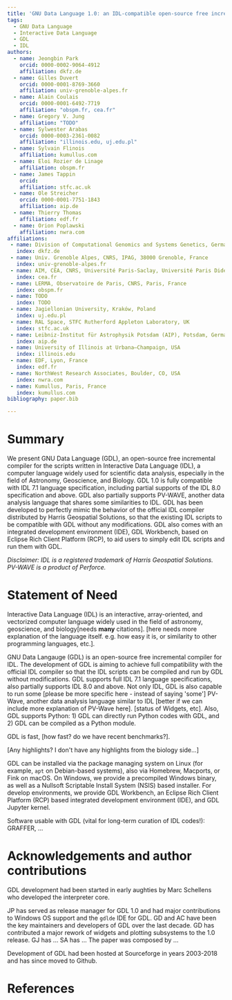 ```yaml
---
title: 'GNU Data Language 1.0: an IDL-compatible open-source free incremental compiler'
tags:
  - GNU Data Language
  - Interactive Data Language
  - GDL
  - IDL
authors:
  - name: Jeongbin Park
    orcid: 0000-0002-9064-4912
    affiliation: dkfz.de
  - name: Gilles Duvert
    orcid: 0000-0001-8769-3660 
    affiliation: univ-grenoble-alpes.fr
  - name: Alain Coulais
    orcid: 0000-0001-6492-7719
    affiliation: "obspm.fr, cea.fr"
  - name: Gregory V. Jung
    affiliation: "TODO"
  - name: Sylwester Arabas
    orcid: 0000-0003-2361-0082
    affiliation: "illinois.edu, uj.edu.pl"
  - name: Sylvain Flinois
    affiliation: kumullus.com
  - name: Eloi Rozier de Linage
    affiliation: obspm.fr
  - name: James Tappin
    orcid: 
    affiliation: stfc.ac.uk
  - name: Ole Streicher
    orcid: 0000-0001-7751-1843
    affiliation: aip.de
  - name: Thierry Thomas
    affiliation: edf.fr
  - name: Orion Poplawski
    affiliation: nwra.com
affiliations:
 - name: Division of Computational Genomics and Systems Genetics, German Cancer Research Center(DKFZ), Heidelberg, Germany
   index: dkfz.de
 - name: Univ. Grenoble Alpes, CNRS, IPAG, 38000 Grenoble, France 
   index: univ-grenoble-alpes.fr
 - name: AIM, CEA, CNRS, Université Paris-Saclay, Université Paris Diderot, Sorbonne Paris Cité, Gif-sur-Yvette, France
   index: cea.fr
 - name: LERMA, Observatoire de Paris, CNRS, Paris, France 
   index: obspm.fr
 - name: TODO
   index: TODO
 - name: Jagiellonian University, Kraków, Poland
   index: uj.edu.pl
 - name: RAL Space, STFC Rutherford Appleton Laboratory, UK 
   index: stfc.ac.uk
 - name: Leibniz-Institut für Astrophysik Potsdam (AIP), Potsdam, Germany 
   index: aip.de
 - name: University of Illinois at Urbana–Champaign, USA
   index: illinois.edu
 - name: EDF, Lyon, France
   index: edf.fr
 - name: NorthWest Research Associates, Boulder, CO, USA
   index: nwra.com
 - name: Kumullus, Paris, France
   index: kumullus.com
bibliography: paper.bib

---
```


# Summary

We present GNU Data Language (GDL), an open-source free incremental compiler for the scripts written in Interactive Data
Language (IDL), a computer language widely used for scientific data analysis, especially in the field of Astronomy,
Geoscience, and Biology. GDL 1.0 is fully compatible with IDL 7.1 language specification, including partial supports
of the IDL 8.0 specification and above. GDL also partially supports PV-WAVE, another data analysis language that shares some
similarities to IDL. GDL has been developed to perfectly mimic the behavior of the official IDL compiler distributed by
Harris Geospatial Solutions, so that the existing IDL scripts to be compatible with GDL without any modifications. GDL
also comes with an integrated development environment (IDE), GDL Workbench, based on Eclipse Rich Client Platform (RCP),
to aid users to simply edit IDL scripts and run them with GDL.

*Disclaimer: IDL is a registered trademark of Harris Geospatial Solutions. PV-WAVE is a product of Perforce.*

# Statement of Need

Interactive Data Language (IDL) is an interactive, array-oriented, and vectorized computer language widely used in the
field of astronomy, geoscience, and biology[needs **many** citations]. [here needs more explanation of the language itself.
e.g. how easy it is, or similarity to other programming languages, etc.].

GNU Data Langauge (GDL) is an open-source free incremental compiler for IDL. The development of GDL is aiming to achieve
full compatibility with the official IDL compiler so that the IDL scripts can be compiled and run by GDL without
modifications. GDL supports full IDL 7.1 language specifications, also partially supports IDL 8.0 and above. Not only
IDL, GDL is also capable to run some [please be more specific here - instead of saying 'some'] PV-Wave, another data
analysis language similar to IDL [better if we can include more explanation of PV-Wave here]. [status of Widgets, etc].
Also, GDL supports Python: 1) GDL can directly run Python codes with GDL, and 2) GDL can be compiled as a Python
module.

GDL is fast, [how fast? do we have recent benchmarks?].

[Any highlights? I don't have any highlights from the biology side...]

GDL can be installed via the package managing system on Linux (for example, `apt` on Debian-based systems), also via
Homebrew, Macports, or Fink on macOS. On Windows, we provide a precompiled Windows binary, as well as a Nullsoft Scriptable
Install System (NSIS) based installer. For develop environments, we provide GDL Workbench, an Eclipse Rich Client
Platform (RCP) based integrated development environment (IDE), and GDL Jupyter kernel.

Software usable with GDL (vital for long-term curation of IDL codes!): GRAFFER, ...

# Acknowledgements and author contributions

GDL development had been started in early aughties by Marc Schellens who developed the interpreter core.

JP has served as release manager for GDL 1.0 and had major contributions to Windows OS support and the `gdlde` IDE for GDL. 
GD and AC have been the key maintainers and developers of GDL over the last decade.
GD has contributed a major rework of widgets and plotting subsystems to the 1.0 release.
GJ has ...
SA has ...
The paper was composed by ...

Development of GDL had been hosted at Sourceforge in years 2003-2018 and has since moved to Github.

# References
